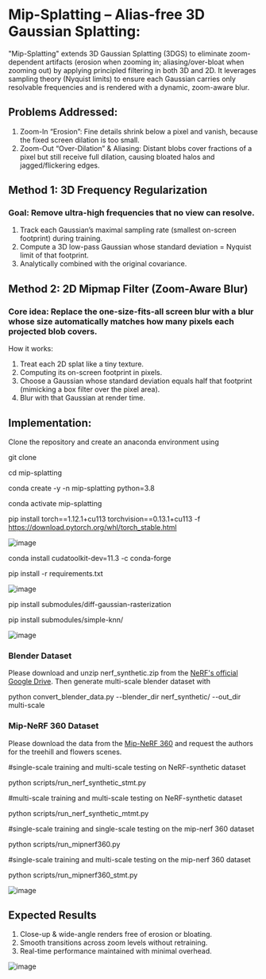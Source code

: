 # Mip-Splatting – Alias-free 3D Gaussian Splatting:

"Mip-Splatting" extends 3D Gaussian Splatting (3DGS) to eliminate zoom-dependent artifacts (erosion when zooming in; aliasing/over-bloat when zooming out) by applying principled filtering in both 3D and 2D. It leverages sampling theory (Nyquist limits) to ensure each Gaussian carries only resolvable frequencies and is rendered with a dynamic, zoom-aware blur.

## Problems Addressed:
1. Zoom-In “Erosion”:
Fine details shrink below a pixel and vanish, because the fixed screen dilation is too small.
2. Zoom-Out “Over-Dilation” & Aliasing:
Distant blobs cover fractions of a pixel but still receive full dilation, causing bloated halos and jagged/flickering edges.

## Method 1: 3D Frequency Regularization

### Goal: Remove ultra-high frequencies that no view can resolve.
1. Track each Gaussian’s maximal sampling rate (smallest on-screen footprint) during training.
2. Compute a 3D low-pass Gaussian whose standard deviation = Nyquist limit of that footprint.
3. Analytically combined with the original covariance.

## Method 2: 2D Mipmap Filter (Zoom-Aware Blur)
### Core idea: Replace the one-size-fits-all screen blur with a blur whose size automatically matches how many pixels each projected blob covers.
How it works:
1. Treat each 2D splat like a tiny texture.
2. Computing its on-screen footprint in pixels.
3. Choose a Gaussian whose standard deviation equals half that footprint (mimicking a box filter over the pixel area).
4. Blur with that Gaussian at render time.

## Implementation:

Clone the repository and create an anaconda environment using

git clone

cd mip-splatting

conda create -y -n mip-splatting python=3.8

conda activate mip-splatting

pip install torch==1.12.1+cu113 torchvision==0.13.1+cu113 -f
https://download.pytorch.org/whl/torch_stable.html

![image](https://github.com/user-attachments/assets/55d3d864-2644-4240-ad7f-e4adc6ec0df0)


conda install cudatoolkit-dev=11.3 -c conda-forge

pip install -r requirements.txt

![image](https://github.com/user-attachments/assets/b11fa155-179d-4f62-8af2-8c1252fdde92)

pip install submodules/diff-gaussian-rasterization

pip install submodules/simple-knn/

![image](https://github.com/user-attachments/assets/4e33ef45-2bb7-4a6e-a6b5-c97a67cff556)


### Blender Dataset

Please download and unzip nerf_synthetic.zip from the [NeRF's official Google Drive](https://drive.google.com/drive/folders/128yBriW1IG_3NJ5Rp7APSTZsJqdJdfc1). 
Then generate multi-scale blender dataset with

python convert_blender_data.py --blender_dir nerf_synthetic/ --out_dir multi-scale


### Mip-NeRF 360 Dataset

Please download the data from the [Mip-NeRF 360](https://jonbarron.info/mipnerf360/) and request the authors for the treehill and flowers scenes.

#single-scale training and multi-scale testing on NeRF-synthetic dataset

python scripts/run_nerf_synthetic_stmt.py

#multi-scale training and multi-scale testing on NeRF-synthetic dataset

python scripts/run_nerf_synthetic_mtmt.py

#single-scale training and single-scale testing on the mip-nerf 360 dataset

python scripts/run_mipnerf360.py

#single-scale training and multi-scale testing on the mip-nerf 360 dataset

python scripts/run_mipnerf360_stmt.py 

![image](https://github.com/user-attachments/assets/aa93ef1b-bebe-4105-a5cb-a34fa3922ab6)


## Expected Results
1. Close-up & wide-angle renders free of erosion or bloating.
2. Smooth transitions across zoom levels without retraining.
3. Real-time performance maintained with minimal overhead.


![image](https://github.com/user-attachments/assets/62af74e1-8375-4a35-a28e-30f67e5747c6)


